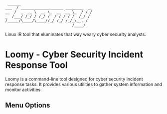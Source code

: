 ```
 ______                                 
___  / ___________________ ________  __
__  /  _  __ \  __ \_  __ `__ \_  / / /
_  /___/ /_/ / /_/ /  / / / / /  /_/ / 
/_____/\____/\____//_/ /_/ /_/_\__, /  
                              /____/   
```
Linux IR tool that eluminates that way weary cyber security analysts. 

# Loomy - Cyber Security Incident Response Tool

Loomy is a command-line tool designed for cyber security incident response tasks. It provides various utilities to gather system information and monitor activities.

## Menu Options
